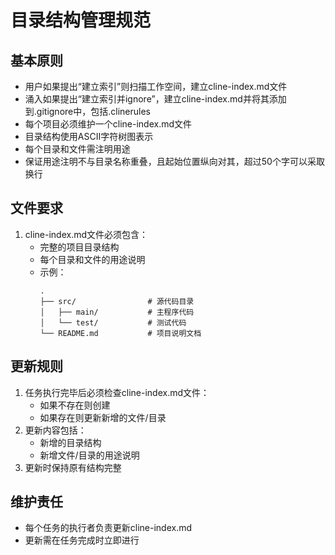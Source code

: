 # 目录结构管理规范

## 基本原则
- 用户如果提出“建立索引”则扫描工作空间，建立cline-index.md文件
- 涌入如果提出“建立索引并ignore”，建立cline-index.md并将其添加到.gitignore中，包括.clinerules
- 每个项目必须维护一个cline-index.md文件
- 目录结构使用ASCII字符树图表示
- 每个目录和文件需注明用途
- 保证用途注明不与目录名称重叠，且起始位置纵向对其，超过50个字可以采取换行

## 文件要求
1. cline-index.md文件必须包含：
   - 完整的项目目录结构
   - 每个目录和文件的用途说明
   - 示例：
     ```
     .
     ├── src/                # 源代码目录
     │   ├── main/           # 主程序代码
     │   └── test/           # 测试代码
     └── README.md           # 项目说明文档
     ```

## 更新规则
1. 任务执行完毕后必须检查cline-index.md文件：
   - 如果不存在则创建
   - 如果存在则更新新增的文件/目录
2. 更新内容包括：
   - 新增的目录结构
   - 新增文件/目录的用途说明
3. 更新时保持原有结构完整

## 维护责任
- 每个任务的执行者负责更新cline-index.md
- 更新需在任务完成时立即进行
